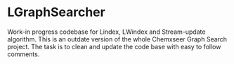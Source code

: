 # LGraphSearcher
Work-in progress codebase for Lindex, LWindex and Stream-update algorithm. 
This is an outdate version of the whole Chemxseer Graph Search project. 
The task is to clean and update the code base with easy to follow comments. 
